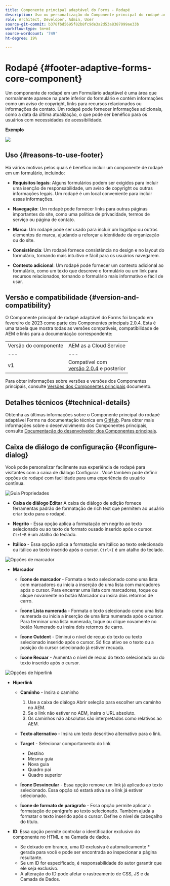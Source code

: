 ```yaml
---
title: Componente principal adaptável do Forms - Rodapé
description: Uso ou personalização do Componente principal do rodapé adaptável do Forms.
role: Architect, Developer, Admin, User
source-git-commit: b378fbd5695f82b8fc9de3a2d53a8387099ae33b
workflow-type: tm+mt
source-wordcount: '749'
ht-degree: 19%

---
```



# Rodapé {#footer-adaptive-forms-core-component}

Um componente de rodapé em um Formulário adaptável é uma área que normalmente aparece na parte inferior do formulário e contém informações como um aviso de copyright, links para recursos relacionados ou informações de contato. Um rodapé pode fornecer informações adicionais, como a data da última atualização, o que pode ser benéfico para os usuários com necessidades de acessibilidade.

**Exemplo**

![](/help/adaptive-forms/assets/footer.png)

## Uso {#reasons-to-use-footer}

Há vários motivos pelos quais é benéfico incluir um componente de rodapé em um formulário, incluindo:

* **Requisitos legais**: Alguns formulários podem ser exigidos para incluir uma isenção de responsabilidade, um aviso de copyright ou outras informações legais. Um rodapé é um local conveniente para incluir essas informações.

* **Navegação**: Um rodapé pode fornecer links para outras páginas importantes do site, como uma política de privacidade, termos de serviço ou página de contato.

* **Marca**: Um rodapé pode ser usado para incluir um logotipo ou outros elementos de marca, ajudando a reforçar a identidade da organização ou do site.

* **Consistência**: Um rodapé fornece consistência no design e no layout do formulário, tornando mais intuitivo e fácil para os usuários navegarem.

* **Contexto adicional**: Um rodapé pode fornecer um contexto adicional ao formulário, como um texto que descreve o formulário ou um link para recursos relacionados, tornando o formulário mais informativo e fácil de usar.

## Versão e compatibilidade {#version-and-compatibility}

O Componente principal de rodapé adaptável do Forms foi lançado em fevereiro de 2023 como parte dos Componentes principais 2.0.4. Esta é uma tabela que mostra todas as versões compatíveis, compatibilidade de AEM e links para a documentação correspondente:

|  |  |
|---|---|
| Versão do componente | AEM as a Cloud Service |
| --- | --- |
| v1 | Compatível  com<br>[versão 2.0.4](/help/versions.md) e posterior | Compatível | Compatível |

Para obter informações sobre versões e versões dos Componentes principais, consulte [Versões dos Componentes principais](/help/versions.md) documento.

<!-- ## Sample Component Output {#sample-component-output}

To experience the Accordion Component as well as see examples of its configuration options as well as HTML and JSON output, visit the [Component Library](https://adobe.com/go/aem_cmp_library_accordion). -->

## Detalhes técnicos {#technical-details}

Obtenha as últimas informações sobre o Componente principal do rodapé adaptável Forms na documentação técnica em [GitHub](https://github.com/adobe/aem-core-forms-components/tree/master/ui.af.apps/src/main/content/jcr_root/apps/core/fd/components/form/footer/v1/footer). Para obter mais informações sobre o desenvolvimento dos Componentes principais, consulte [Documentação do desenvolvedor dos Componentes principais](/help/developing/overview.md).


## Caixa de diálogo de configuração {#configure-dialog}

Você pode personalizar facilmente sua experiência de rodapé para visitantes com a caixa de diálogo Configurar . Você também pode definir opções de rodapé com facilidade para uma experiência do usuário contínua.

![Guia Propriedades](/help/adaptive-forms/assets/footer_propertiestab.png)

* **Caixa de diálogo Editar**
A caixa de diálogo de edição fornece ferramentas padrão de formatação de rich text que permitem ao usuário criar texto para o rodapé.

* **Negrito** - Essa opção aplica a formatação em negrito ao texto selecionado ou ao texto de formato ousado inserido após o cursor. `Ctrl+B` é um atalho do teclado.

* **Itálico** - Essa opção aplica a formatação em itálico ao texto selecionado ou itálico ao texto inserido após o cursor. `Ctrl+I` é um atalho do teclado.

![Opções de marcador](/help/adaptive-forms/assets/footer_bullet.png)


* **Marcador**

   * **Ícone de marcador** - Formata o texto selecionado como uma lista com marcadores ou inicia a inserção de uma lista com marcadores após o cursor. Para encerrar uma lista com marcadores, toque ou clique novamente no botão Marcador ou insira dois retornos de carro.

   * **Ícone Lista numerada** - Formata o texto selecionado como uma lista numerada ou inicia a inserção de uma lista numerada após o cursor. Para terminar uma lista numerada, toque ou clique novamente no botão Numerado ou insira dois retornos de carro.

   * **Ícone Outdent** - Diminui o nível de recuo do texto ou texto selecionado inserido após o cursor. Só fica ativo se o texto ou a posição do cursor selecionado já estiver recuada.

   * **Ícone Recuar** - Aumenta o nível de recuo do texto selecionado ou do texto inserido após o cursor.

![Opções de hiperlink](/help/adaptive-forms/assets/footer_link.png)

* **Hiperlink**

   * **Caminho** - Insira o caminho
      1. Use a caixa de diálogo Abrir seleção para escolher um caminho no AEM.
      1. Se o link não estiver no AEM, insira o URL absoluto.
      1. Os caminhos não absolutos são interpretados como relativos ao AEM.
   * **Texto alternativo** - Insira um texto descritivo alternativo para o link.

   * **Target** - Selecionar comportamento do link
      * Destino
      * Mesma guia
      * Nova guia
      * Quadro pai
      * Quadro superior
   * **Ícone Desvincular** - Essa opção remove um link já aplicado ao texto selecionado. Essa opção só estará ativa se o link já estiver selecionado.

   * **Ícone de formato de parágrafo** - Essa opção permite aplicar a formatação de parágrafo ao texto selecionado. Também ajuda a formatar o texto inserido após o cursor. Define o nível de cabeçalho do título.



* **ID**: Essa opção permite controlar o identificador exclusivo do componente no HTML e na Camada de dados.

   * Se deixado em branco, uma ID exclusiva é automaticamente * gerada para você e pode ser encontrada ao inspecionar a página resultante.
   * Se um ID for especificado, é responsabilidade do autor garantir que ele seja exclusivo.
   * A alteração do ID pode afetar o rastreamento de CSS, JS e da Camada de Dados.


